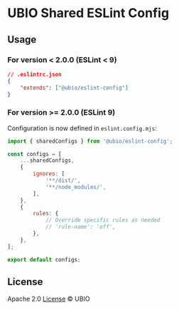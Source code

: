 # UBIO Shared ESLint Config

## Usage

### For version < 2.0.0 (ESLint < 9)

```json
// .eslintrc.json
{
    "extends": ["@ubio/eslint-config"]
}
```

### For version >= 2.0.0 (ESLint 9)

Configuration is now defined in `eslint.config.mjs`:

```javascript
import { sharedConfigs } from '@ubio/eslint-config';

const configs = [
    ...sharedConfigs,
    {
        ignores: [
            '**/dist/',
            '**/node_modules/',
        ],
    },
    {
        rules: {
            // Override specific rules as needed
            // 'rule-name': 'off',
        },
    },
];

export default configs;
```

## License

Apache 2.0 [License](LICENSE.md) © UBIO

